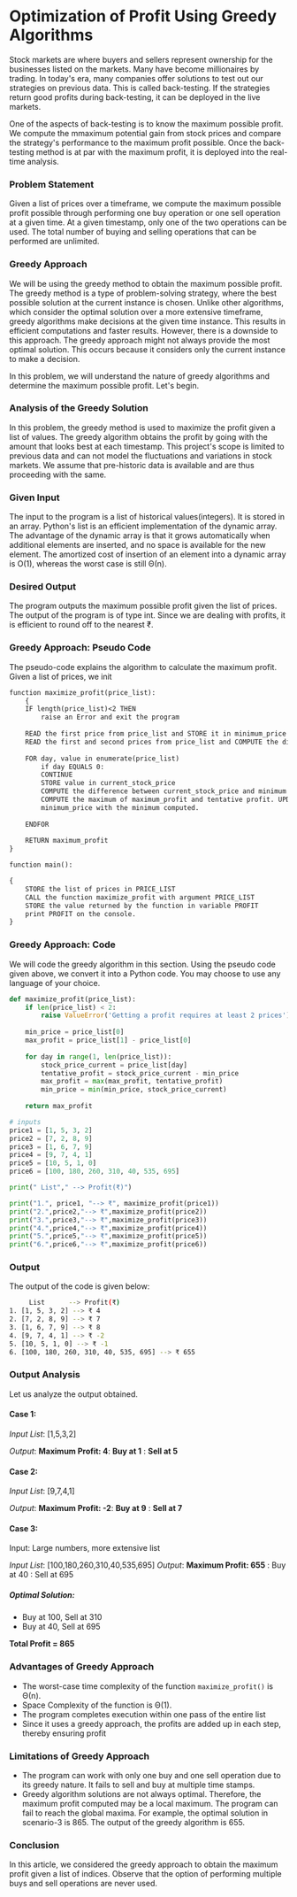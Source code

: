 # Optimization of Profit Using Greedy Algorithms

Stock markets are where buyers and sellers represent ownership for the businesses listed on the markets. Many have become millionaires by trading. In today's era, many companies offer solutions to test out our strategies on previous data. This is called back-testing. If the strategies return good profits during back-testing, it can be deployed in the live markets.

One of the aspects of back-testing is to know the maximum possible profit. We compute the mmaximum potential gain from stock prices and compare the strategy's performance to the maximum profit possible. Once the back-testing method is at par with the maximum profit, it is deployed into the real-time analysis.

### Problem Statement

Given a list of prices over a timeframe, we compute the maximum possible profit possible through performing one buy operation or one sell operation at a given time. At a given timestamp, only one of the two operations can be used. The total number of buying and selling operations that can be performed are unlimited. 

### Greedy Approach 

We will be using the greedy method to obtain the maximum possible profit. The greedy method is a type of problem-solving strategy, where the best possible solution at the current instance is chosen. Unlike other algorithms, which consider the optimal solution over a more extensive timeframe, greedy algorithms make decisions at the given time instance. This results in efficient computations and faster results. However, there is a downside to this approach. The greedy approach might not always provide the most optimal solution. This occurs because it considers only the current instance to make a decision. 

In this problem, we will understand the nature of greedy algorithms and determine the maximum possible profit. Let's begin.

### Analysis of the Greedy Solution

In this problem, the greedy method is used to maximize the profit given a list of values. The greedy algorithm obtains the profit by going with the amount that looks best at each timestamp. This project's scope is limited to previous data and can not model the fluctuations and variations in stock markets. We assume that pre-historic data is available and are thus proceeding with the same.

### Given Input

The input to the program is a list of historical values(integers). It is stored in an array. Python's list is an efficient implementation of the dynamic array. The advantage of the dynamic array is that it grows automatically when additional elements are inserted, and no space is available for the new element. The amortized cost of insertion of an element into a dynamic array is O(1), whereas the worst case is still Θ(n).

### Desired Output

The program outputs the maximum possible profit given the list of prices. The output of the program is of type int. Since we are dealing with profits, it is efficient to round off to the nearest ₹.

### Greedy Approach: Pseudo Code

The pseudo-code explains the algorithm to calculate the maximum profit. Given a list of prices, we init
```txt
function maximize_profit(price_list):
    {
    IF length(price_list)<2 THEN
        raise an Error and exit the program
    
    READ the first price from price_list and STORE it in minimum_price
    READ the first and second prices from price_list and COMPUTE the difference between the second and first prices. STORE it in maximum_profit. 
    
    FOR day, value in enumerate(price_list)
        if day EQUALS 0:
        CONTINUE
        STORE value in current_stock_price
        COMPUTE the difference between current_stock_price and minimum price and STORE it in tentative_profit
        COMPUTE the maximum of maximum_profit and tentative profit. UPDATE the variable maximum_profit with the maximum computed. COMPUTE the minimum of minimum_price and current_stock_price. UPDATE the variable
        minimum_price with the minimum computed. 
    
    ENDFOR
    
    RETURN maximum_profit
}

function main():

{
    STORE the list of prices in PRICE_LIST
    CALL the function maximize_profit with argument PRICE_LIST
    STORE the value returned by the function in variable PROFIT
    print PROFIT on the console. 
}
```
### Greedy Approach: Code

We will code the greedy algorithm in this section. Using the pseudo code given above, we convert it into a Python code. You may choose to use any language of your choice. 

```python
def maximize_profit(price_list):
    if len(price_list) < 2:
        raise ValueError('Getting a profit requires at least 2 prices')
    
    min_price = price_list[0]
    max_profit = price_list[1] - price_list[0]
    
    for day in range(1, len(price_list)):
        stock_price_current = price_list[day]
        tentative_profit = stock_price_current - min_price
        max_profit = max(max_profit, tentative_profit)
        min_price = min(min_price, stock_price_current)
    
    return max_profit

# inputs
price1 = [1, 5, 3, 2]
price2 = [7, 2, 8, 9]
price3 = [1, 6, 7, 9]
price4 = [9, 7, 4, 1]
price5 = [10, 5, 1, 0]
price6 = [100, 180, 260, 310, 40, 535, 695]

print(" List"," --> Profit(₹)")

print("1.", price1, "--> ₹", maximize_profit(price1))
print("2.",price2,"--> ₹",maximize_profit(price2))
print("3.",price3,"--> ₹",maximize_profit(price3))
print("4.",price4,"--> ₹",maximize_profit(price4))
print("5.",price5,"--> ₹",maximize_profit(price5))
print("6.",price6,"--> ₹",maximize_profit(price6))
```


### Output

The output of the code is given below:

```bash
     List      --> Profit(₹)
1. [1, 5, 3, 2] --> ₹ 4
2. [7, 2, 8, 9] --> ₹ 7
3. [1, 6, 7, 9] --> ₹ 8
4. [9, 7, 4, 1] --> ₹ -2
5. [10, 5, 1, 0] --> ₹ -1
6. [100, 180, 260, 310, 40, 535, 695] --> ₹ 655
```

### Output Analysis

Let us analyze the output obtained. 

#### Case 1:
*Input List*: [1,5,3,2]

*Output*: **Maximum Profit: 4**: **Buy at 1** : **Sell at 5**

#### Case 2:

*Input List*: [9,7,4,1]

*Output*: **Maximum Profit: -2**: **Buy at 9** : **Sell at 7**

#### Case 3:

Input: Large numbers, more extensive list

*Input List*: [100,180,260,310,40,535,695]
*Output*: **Maximum Profit: 655** : Buy at 40 : Sell at 695

##### Optimal Solution:
- Buy at 100, Sell at 310
- Buy at 40, Sell at 695

**Total Profit = 865**


### Advantages of Greedy Approach

- The worst-case time complexity of the function `maximize_profit()` is Θ(n).
- Space Complexity of the function is Θ(1).
- The program completes execution within one pass of the entire list
- Since it uses a greedy approach, the profits are added up in each step, thereby ensuring profit
  
### Limitations of Greedy Approach

- The program can work with only one buy and one sell operation due to its greedy nature. It fails to sell and buy at multiple time stamps.
- Greedy algorithm solutions are not always optimal. Therefore, the maximum profit computed may be a local maximum. The program can fail to reach the global maxima. For example, the optimal solution in scenario-3 is 865. The output of the greedy algorithm is 655.

### Conclusion

In this article, we considered the greedy approach to obtain the maximum profit given a list of indices. Observe that the option of performing multiple buys and sell operations are never used. 
